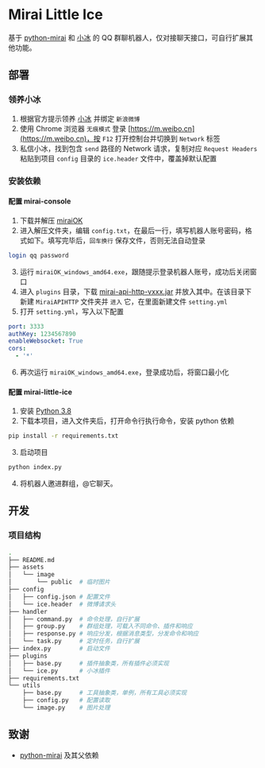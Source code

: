 # Mirai Little Ice

基于 [python-mirai](https://github.com/NatriumLab/python-mirai) 和 [小冰](https://www.msxiaobing.com/) 的 QQ 群聊机器人，仅对接聊天接口，可自行扩展其他功能。

## 部署

### 领养小冰

1. 根据官方提示领养 [小冰](https://www.msxiaobing.com/) 并绑定 `新浪微博`
2. 使用 Chrome 浏览器 `无痕模式` 登录 [https://m.weibo.cn](https://m.weibo.cn)，按 `F12` 打开控制台并切换到 `Network` 标签
3. 私信小冰，找到包含 `send` 路径的 Network 请求，复制对应 `Request Headers` 粘贴到项目 `config` 目录的 `ice.header` 文件中，覆盖掉默认配置

### 安装依赖

#### 配置 mirai-console

1. 下载并解压 [miraiOK](https://github.com/LXY1226/miraiOK#%E4%B8%8B%E8%BD%BD%E5%9C%B0%E5%9D%80)
2. 进入解压文件夹，编辑 `config.txt`，在最后一行，填写机器人账号密码，格式如下。填写完毕后，`回车换行` 保存文件，否则无法自动登录

```bash
login qq password
```

3. 运行 `miraiOK_windows_amd64.exe`，跟随提示登录机器人账号，成功后关闭窗口
4. 进入 `plugins` 目录，下载 [mirai-api-http-vxxx.jar](https://github.com/project-mirai/mirai-api-http/releases) 并放入其中。在该目录下新建 `MiraiAPIHTTP` 文件夹并 `进入` 它，在里面新建文件 `setting.yml`
5. 打开 `setting.yml`，写入以下配置

```yml
port: 3333
authKey: 1234567890
enableWebsocket: True
cors:
  - '*'
```

6. 再次运行 `miraiOK_windows_amd64.exe`，登录成功后，将窗口最小化

#### 配置 mirai-little-ice

1. 安装 [Python 3.8](https://www.python.org/) 
2. 下载本项目，进入文件夹后，打开命令行执行命令，安装 python 依赖

```bash
pip install -r requirements.txt
```

3. 启动项目

```bash
python index.py
```

4. 将机器人邀进群组，@它聊天。

## 开发

### 项目结构

```bash
.
├── README.md
├── assets
│   └── image
│       └── public  # 临时图片
├── config
│   ├── config.json # 配置文件
│   └── ice.header  # 微博请求头
├── handler
│   ├── command.py  # 命令处理，自行扩展
│   ├── group.py    # 群组处理，可载入不同命令、插件和响应
│   ├── response.py # 响应分发，根据消息类型，分发命令和响应
│   └── task.py     # 定时任务，自行扩展
├── index.py        # 启动文件
├── plugins
│   ├── base.py     # 插件抽象类，所有插件必须实现
│   └── ice.py      # 小冰插件
├── requirements.txt
└── utils
    ├── base.py     # 工具抽象类，单例，所有工具必须实现
    ├── config.py   # 配置读取
    └── image.py    # 图片处理
```

## 致谢

- [python-mirai](https://github.com/NatriumLab/python-mirai) 及其父依赖
